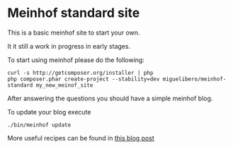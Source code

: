 Meinhof standard site
=======

This is a basic meinhof site to start your own.

It it still a work in progress in early stages.

To start using meinhof please do the following:

    curl -s http://getcomposer.org/installer | php
    php composer.phar create-project --stability=dev miguelibero/meinhof-standard my_new_meinof_site

After answering the questions you should have a simple meinhof blog.

To update your blog execute

    ./bin/meinhof update

More useful recipes can be found in [this blog post](http://miguel.ibero.me/en/post/2012-08-04/working-with-meinhof.html)
